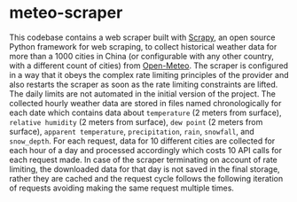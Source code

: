 # meteo-scraper

This codebase contains a web scraper built with [Scrapy](https://scrapy.org/), an open source Python framework for web scraping, to collect historical weather data for more than a 1000 cities in China (or configurable with any other country, with a different count of cities) from [Open-Meteo](https://open-meteo.com/). The scraper is configured in a way that it obeys the complex rate limiting principles of the provider and also restarts the scraper as soon as the rate limiting constraints are lifted. The daily limits are not automated in the initial version of the project. The collected hourly weather data are stored in files named chronologically for each date which contains data about `temperature` (2 meters from surface), `relative humidity` (2 meters from surface), `dew point` (2 meters from surface), `apparent temperature`, `precipitation`, `rain`, `snowfall`, and `snow_depth`. For each request, data for 10 different cities are collected for each hour of a day and processed accordingly which costs 10 API calls for each request made. In case of the scraper terminating on account of rate limiting, the downloaded data for that day is not saved in the final storage, rather they are cached and the request cycle follows the following iteration of requests avoiding making the same request multiple times.
